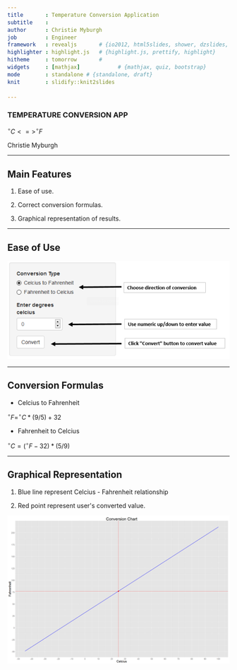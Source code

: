 ```yaml
---
title       : Temperature Conversion Application
subtitle    : 
author      : Christie Myburgh
job         : Engineer
framework   : revealjs       # {io2012, html5slides, shower, dzslides, ...}
highlighter : highlight.js   # {highlight.js, prettify, highlight}
hitheme     : tomorrow       # 
widgets     : [mathjax]            # {mathjax, quiz, bootstrap}
mode        : standalone # {standalone, draft}
knit        : slidify::knit2slides

---
```


### TEMPERATURE CONVERSION APP

$^{\circ} C <=> ^{\circ} F$  

Christie Myburgh

--- 

## Main Features

1. Ease of use.
  
2.  Correct conversion formulas.

3. Graphical representation of results.

--- 

## Ease of Use

![](input.PNG)

---

## Conversion Formulas

* Celcius to Fahrenheit

$^{\circ} F = ^{\circ} C * (9/5) + 32$

* Fahrenheit to Celcius

$^{\circ} C = (^{\circ} F  - 32) * (5/9)$

--- 

## Graphical Representation

1. Blue line represent Celcius - Fahrenheit relationship

2. Red point represent user's converted value.

![plot of chunk example_plot](assets/fig/example_plot-1.png) 

